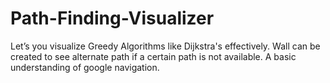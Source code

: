 # Path-Finding-Visualizer
Let’s you visualize Greedy Algorithms like Dijkstra's effectively. Wall can be created to see alternate path if a certain path is not available. A basic understanding of google navigation.
